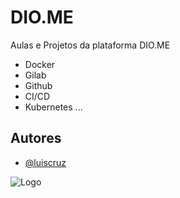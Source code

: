
# DIO.ME

Aulas e Projetos da plataforma DIO.ME

- Docker
- Gilab
- Github
- CI/CD
- Kubernetes
... 




## Autores

- [@luiscruz](https://github.com/luiscruzcwb)


![Logo](https://4.bp.blogspot.com/-2kfyPWPHV_o/WNKWTs_7XQI/AAAAAAAAZao/PaRcSTWKCpgYwBdbSv2mb5ZjvyTTNCgPQCLcB/s1600/Gifs%2Banimados%2BDragon%2BBall%2BMini%2B%2B1.gif)

